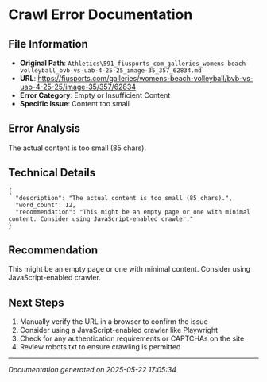 # Crawl Error Documentation

## File Information
- **Original Path**: `Athletics\591_fiusports_com_galleries_womens-beach-volleyball_bvb-vs-uab-4-25-25_image-35_357_62834.md`
- **URL**: https://fiusports.com/galleries/womens-beach-volleyball/bvb-vs-uab-4-25-25/image-35/357/62834
- **Error Category**: Empty or Insufficient Content
- **Specific Issue**: Content too small

## Error Analysis
The actual content is too small (85 chars).

## Technical Details
```
{
  "description": "The actual content is too small (85 chars).",
  "word_count": 12,
  "recommendation": "This might be an empty page or one with minimal content. Consider using JavaScript-enabled crawler."
}
```

## Recommendation
This might be an empty page or one with minimal content. Consider using JavaScript-enabled crawler.

## Next Steps
1. Manually verify the URL in a browser to confirm the issue
2. Consider using a JavaScript-enabled crawler like Playwright
3. Check for any authentication requirements or CAPTCHAs on the site
4. Review robots.txt to ensure crawling is permitted

---
*Documentation generated on 2025-05-22 17:05:34*

